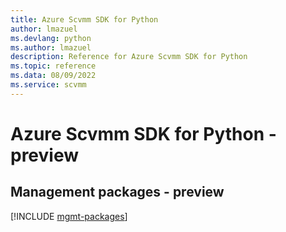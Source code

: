 ```yaml
---
title: Azure Scvmm SDK for Python
author: lmazuel
ms.devlang: python
ms.author: lmazuel
description: Reference for Azure Scvmm SDK for Python
ms.topic: reference
ms.data: 08/09/2022
ms.service: scvmm
---
```

# Azure Scvmm SDK for Python - preview

## Management packages - preview
[!INCLUDE [mgmt-packages](scvmm-mgmt-index.md)]